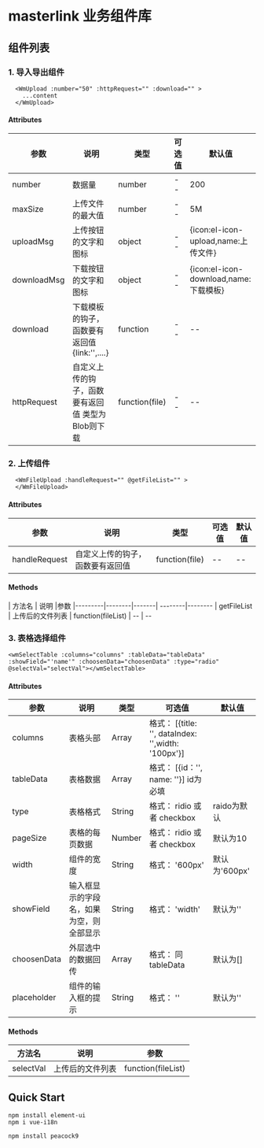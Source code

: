 # masterlink 业务组件库

## 组件列表

### 1. 导入导出组件

```use
  <WmUpload :number="50" :httpRequest="" :download="" >
    ...content
  </WmUpload>
```

#### Attributes

| 参数 | 说明 | 类型 | 可选值 | 默认值
|---------|--------|-------| --------|--------
| number | 数据量 | number | -- | 200
| maxSize | 上传文件的最大值 | number | -- | 5M
| uploadMsg |上传按钮的文字和图标 | object | --| {icon:el-icon-upload,name:上传文件}
| downloadMsg | 下载按钮的文字和图标 | object | -- | {icon:el-icon-download,name:下载模板}
| download | 下载模板的钩子，函数要有返回值{link:'',....} | function | -- | --
| httpRequest | 自定义上传的钩子，函数要有返回值 类型为Blob则下载 | function(file) | -- | --

### 2. 上传组件

```use
  <WmFileUpload :handleRequest="" @getFileList="" >
  </WmFileUpload>
```

#### Attributes

| 参数 | 说明 | 类型 | 可选值 | 默认值
|---------|--------|-------| --------|--------
| handleRequest | 自定义上传的钩子，函数要有返回值  | function(file) | -- | --
#### Methods
| 方法名 | 说明 |参数
|---------|--------|-------| --------|--------
| getFileList | 上传后的文件列表  | function(fileList) | -- | --

### 3. 表格选择组件

```use
<wmSelectTable :columns="columns" :tableData="tableData" :showField="'name'" :choosenData="choosenData" :type="radio" @selectVal="selectVal"></wmSelectTable>
```
#### Attributes

| 参数 | 说明 | 类型 | 可选值 | 默认值
|---------|--------|-------| --------|--------
| columns | 表格头部  | Array | 格式： [{title: '', dataIndex: '',width: '100px'}]
| tableData | 表格数据  | Array | 格式： [{id：'', name: ''}] id为必填
| type | 表格格式  | String | 格式： ridio 或者  checkbox  | raido为默认
| pageSize | 表格的每页数据  | Number | 格式： ridio 或者  checkbox  | 默认为10
| width | 组件的宽度  | String | 格式： '600px'   | 默认为'600px'
| showField | 输入框显示的字段名，如果为空，则全部显示  | String | 格式： 'width'   | 默认为''
| choosenData | 外层选中的数据回传  | Array | 格式： 同tableData   | 默认为[]
| placeholder | 组件的输入框的提示  | String | 格式： ''   | 默认为''


#### Methods
| 方法名 | 说明 |参数
|---------|--------|-------| 
| selectVal | 上传后的文件列表  | function(fileList) 


## Quick Start


``` dependencies
npm install element-ui
npm i vue-i18n
```

```shell
npm install peacock9
```
